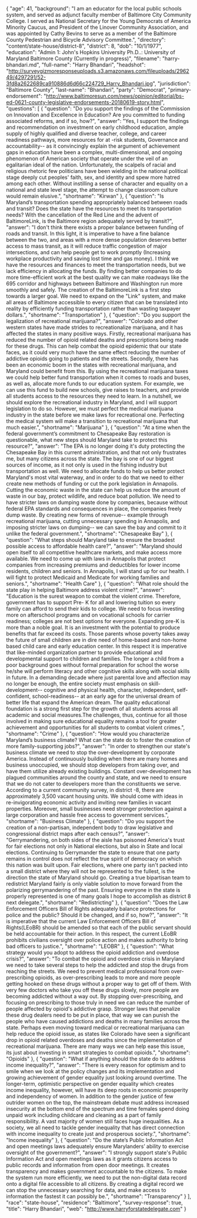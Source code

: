{
  "age": 41,
  "background": "I am an educator for the local public schools system, and served as adjunct faculty member of Baltimore City Community College.  I served as National Secretary for the Young Democrats of America Minority Caucus, and President of the Linover Community Association, and was appointed by Cathy Bevins to serve as a member of the Baltimore County Pedestrian and Bicycle Advisory Committee.",
  "directory": "content/state-house/district-8",
  "district": 8,
  "dob": "10/1/1977",
  "education": "Admin 1: John's Hopkins University  Ph.D..: University of Maryland Baltimore County (Currently in progress)",
  "filename": "harry-bhandari.md",
  "full-name": "Harry Bhandari",
  "headshot": "http://surveygizmoresponseuploads.s3.amazonaws.com/fileuploads/296249/4297291/52-3fd8a2622689ca910886d6d66c224729_Harry_Bhandari.jpg",
  "jurisdiction": "Baltimore County",
  "last-name": "Bhandari",
  "party": "Democrat",
  "primary-endorsement": "http://www.baltimoresun.com/news/opinion/editorial/bs-ed-0621-county-legislative-endorsements-20180619-story.html",
  "questions": [
    {
      "question": "Do you support the findings of the Commission on Innovation and Excellence in Education? Are you committed to funding associated reforms, and if so, how?",
      "answer": "Yes, I support the findings  and recommendation on  investment on early childhood education, ample supply of highly qualified and diverse teacher, college, and career readiness pathways, more resources for at -risk students, Governance and accountability--  as it convincingly explain the argument of  achievement gaps in education have been a complex, multi-dimensional, and ongoing phenomenon of American society that operate under the veil of an egalitarian ideal of the nation.  Unfortunately, the scalpels of racial and religious rhetoric few politicians  have been wielding in the national political stage deeply cut peoples' faith, sex, and identity and spew more hatred among each other. Without instilling a sense of character and equality on a national and state level stage, the attempt to change classroom culture would remain elusive.",
      "shortname": "Kirwan"
    },
    {
      "question": "Is Maryland’s transportation spending appropriately balanced between roads and transit? Does the state have the resources to meet its transportation needs? With the cancellation of the Red Line and the advent of BaltimoreLink, is the Baltimore region adequately served by transit?",
      "answer": "I don't think there exists a proper balance between funding of roads and  transit.  In this light, it is imperative to have a fine balance between the two, and areas with a more dense population deserves better access to mass transit, as it will reduce traffic congestion of major intersections, and can help people get to work promptly (Increasing workplace productivity and saving lost time and gas money). I think we have the resources and finances to meet the transportation needs, but we  lack efficiency in allocating the funds. By finding better companies to do more time-efficient work at the best quality we can make roadways like the 695 corridor and highways between Baltimore and Washington run more smoothly and safely. The creation of the BaltimoreLink is a first step towards a larger goal. We need to expand on the \"Link\" system, and make all areas of Baltimore accessible to every citizen that can be translated into reality by efficiently funding transportation  rather than wasting taxpayer dollars.",
      "shortname": "Transportation"
    },
    {
      "question": "Do you support the legalization of recreational marijuana?",
      "answer": "Colorado and other western states have made strides to recreationalize marijuana, and it has affected the states in many positive ways. Firstly, recreational marijuana has reduced the number of opioid related deaths and prescriptions being made for these drugs. This can help combat the opioid epidemic that our state faces, as it could very much have the same effect reducing the number of addictive opioids going to patients and the streets. Secondly, there has been an economic boom in the states with recreational marijuana, and Maryland could benefit from this. By using the recreational marijuana taxes we could help better fund transportation when it comes to roads and buses, as well as, allocate more funds to our education system.  For example, we can use this fund to build new schools, give raises to teachers, and provide all students access to the resources they need to learn. In a nutshell, we should explore the recreational industry in Maryland, and I will support legislation to do so. However, we must perfect the medical marijuana industry in the state before we make laws for recreational one. Perfecting the medical system will make a transition to recreational marijuana that much easier.",
      "shortname": "Marijuana"
    },
    {
      "question": "At a time when the federal government’s commitment to Chesapeake Bay restoration is questionable, what new steps should Maryland take to protect this resource?",
      "answer": "The EPA is no longer doing it's duty protecting the Chesapeake Bay in this current administration, and that not only frustrates me, but many citizens across the state. The bay is one of our biggest sources of income, as it not only is used in the fishing industry but transportation as well. We need to allocate funds to help us better protect Maryland's most vital waterway, and in order to do that we need to either create new methods of funding or cut the pork legislation in Annapolis. Cutting the economic waste in the state can help us reduce the amount of waste in our bay, protect wildlife, and reduce boat pollution. We need to have stricter laws on dumping waste done by companies, because without federal EPA standards and consequences in place, the companies freely  dump waste. By creating new forms of revenue-- example through recreational marijuana, cutting unnecessary spending in Annapolis, and imposing stricter laws on dumping-- we can save the bay and commit to it unlike the federal government.",
      "shortname": "Chesapeake Bay"
    },
    {
      "question": "What steps should Maryland take to ensure the broadest possible access to affordable health care?",
      "answer": "Maryland should open itself to all competitive  healthcare markets, and make access more available. We need to come up with laws in Annapolis that protect companies from increasing premiums and deductibles for lower income residents, children and seniors. In Annapolis, I will stand up for our health. I will fight to protect Medicaid and Medicate for working families and seniors.",
      "shortname": "Health Care"
    },
    {
      "question": "What role should the state play in helping Baltimore address violent crime?",
      "answer": "Education is the surest weapon to combat the violent crime. Therefore, government  has to support  Pre- K for all and lowering tuition so every family can afford to send their kids to college.  We need to focus  investing more on afterschool  programs and  on  vocational schools for carrier readiness;  colleges are not best options for everyone.  Expanding pre-K is more than a noble goal. It is an investment with the potential to produce benefits that far exceed its costs.  Those parents whose poverty takes away the future of small children are in dire need of home-based and non-home based child care and early education center. In this respect it is imperative that like-minded organization partner to provide educational and developmental support to children and families. The longer a child from a poor background goes without formal preparation for school the worse he/she will perform literacy and other cognitive skills along with social skills in future. In a demanding decade where just parental love and affection may no longer be enough, the entire society must emphasis on skill-development-- cognitive and physical health, character, independent, self-confident, school-readiness-- at an early age for the universal dream of better life that  expand the American dream.  The  quality educational foundation is a strong first step for the growth of all students across all academic and social measures.The challenges, thus, continue for all those involved in making sure educational equality remains a tool for greater achievement and opportunities for all students to combat violent crimes.",
      "shortname": "Crime"
    },
    {
      "question": "How would you characterize Maryland’s business climate? What can the state do to foster the creation of more family-supporting jobs?",
      "answer": "In order to strengthen our state's business climate we need to stop the over-development by corporate America. Instead of continuously building when there are many homes and business unoccupied, we should stop developers from taking over, and have them utilize already existing buildings. Constant over-development has plagued communities around the county and state, and we need to ensure that we do not cater to developers more than the constituents we serve. According to a current community survey, in district -8,  there are approximately 3,500 vacant housing units. We should come with ideas in re-invigorating economic activity and inviting new families in vacant properties. Moreover, small businesses need stronger protection against a large corporation and hassle free access to government services.",
      "shortname": "Business Climate"
    },
    {
      "question": "Do you support the creation of a non-partisan, independent body to draw legislative and congressional district maps after each census?",
      "answer": "Gerrymandering, on both sides of the aisle has poisoned America's trust for fair elections not only in National elections, but also in State and local  elections. Continuing to Gerrymander the state to ensure that one party remains in control does not reflect the true spirit of democracy on which this nation was built upon. Fair elections, where one party isn't packed into a small district where they will not be represented to the fullest, is the direction the state of Maryland should go. Creating a true bipartisan team to redistrict Maryland fairly is only viable solution to move forward  from the polarizing gerrymandering of the past. Ensuring everyone in the state is properly represented is one of many goals I hope to accomplish as district 8 next delegate.",
      "shortname": "Redistricting"
    },
    {
      "question": "Does the Law Enforcement Officers Bill of Rights adequately balance protections for police and the public? Should it be changed, and if so, how?",
      "answer": "It is imperative that the current Law Enforcement Officers Bill of Rights(LEoBR) should be amended so that each of the public servant should be held accountable for their action.  In this respect, the current LEoBR  prohibits civilians oversight over police action and makes authority to bring bad officers to justice.",
      "shortname": "LEOBR"
    },
    {
      "question": "What strategy would you adopt to address the opioid addiction and overdose crisis?",
      "answer": "To combat the opioid and overdose crisis in Maryland we need to take several steps to help the addicted and stop the drugs from reaching the streets. We need to prevent medical professional from over-prescribing opioids, as over-prescribing leads to more and more people getting hooked on these drugs without a proper way to get off of them. With very few doctors who take you off these drugs slowly, more people are becoming addicted without a way out. By stopping over-prescribing, and focusing on prescribing to those truly in need we can reduce the number of people affected by opioid's addictive grasp. Stronger laws that penalize these drug dealers need to be put in place, that way we can punish the people who have caused addictions and deaths in many families across the state. Perhaps even moving toward medical or recreational marijuana can help reduce the opioid issue, as states like Colorado have seen a significant drop in opioid related overdoses and deaths since the implementation of recreational marijuana. There are many ways we can help ease this issue, its just about investing in smart strategies to combat opioids.",
      "shortname": "Opioids"
    },
    {
      "question": "What if anything should the state do to address income inequality?",
      "answer": "There  is every reason for optimism and to smile when we look at the policy changes and its implementation and growing achievement of gender equality just looking around overtime. The longer-term, optimistic perspective on gender equality which creates income inequality, however, will have its deep roots in economic prosperity and independency of women. In addition to the gender justice of few outrider women on the top, the mainstream debate must address increased insecurity at the bottom end of the spectrum and time females spend doing unpaid work including childcare and cleaning as a part of family responsibility. A vast majority of women  still faces huge inequalities. As a society, we all need to tackle gender inequality that has direct connection with income inequality to create just and prosperous society.",
      "shortname": "Income inequality"
    },
    {
      "question": "Do the state’s Public Information Act and open meetings laws adequately ensure Marylanders’ ability to exercise oversight of the government?",
      "answer": "I strongly support state's Public Information Act and open meetings laws as it grants citizens access to public records and information from open door meetings. It creates  transparency and makes government accountable to the citizens.  To make the system run more efficiently, we need to put the non-digital data record onto a digital file accessible to all citizens. By creating a digital record we can stop the unnecessary searching for data, and make access to information the fastest it can possibly be.",
      "shortname": "Transparency"
    }
  ],
  "race": "state-house",
  "residence": "Baltimore",
  "survey-response": true,
  "title": "Harry Bhandari",
  "web": "http://www.harryforstatedelegate.com"
}
